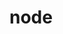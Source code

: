 <!-- generated by markdown-notes-tree -->

# node

<!-- optional markdown-notes-tree directory description starts here -->

<!-- optional markdown-notes-tree directory description ends here -->


